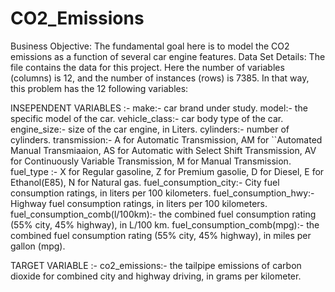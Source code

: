 # CO2_Emissions

Business Objective:
The fundamental goal here is to model the CO2 emissions as a function of several car engine features.
Data Set Details:
The file contains the data for this project. Here the number of variables (columns) is 12, and the number of instances (rows) is 7385. In that way, this problem has the 12 following variables:

INSEPENDENT VARIABLES :-
make:- car brand under study.
model:- the specific model of the car.
vehicle_class:- car body type of the car.
engine_size:- size of the car engine, in Liters.
cylinders:- number of cylinders.
transmission:- A for Automatic Transmission, AM for ``Automated Manual Transmiaaion, AS for Automatic with Select Shift Transmission, AV for Continuously Variable Transmission, M for Manual Transmission.
fuel_type :- X for Regular gasoline, Z for Premium gasolie, D for Diesel, E for Ethanol(E85), N for Natural gas.
fuel_consumption_city:- City fuel consumption ratings, in liters per 100 kilometers.
fuel_consumption_hwy:- Highway fuel consumption ratings, in liters per 100 kilometers.
fuel_consumption_comb(l/100km):- the combined fuel consumption rating (55% city, 45% highway), in L/100 km.
fuel_consumption_comb(mpg):- the combined fuel consumption rating (55% city, 45% highway), in miles per gallon (mpg).

TARGET VARIABLE :-
co2_emissions:- the tailpipe emissions of carbon dioxide for combined city and highway driving, in grams per kilometer.
